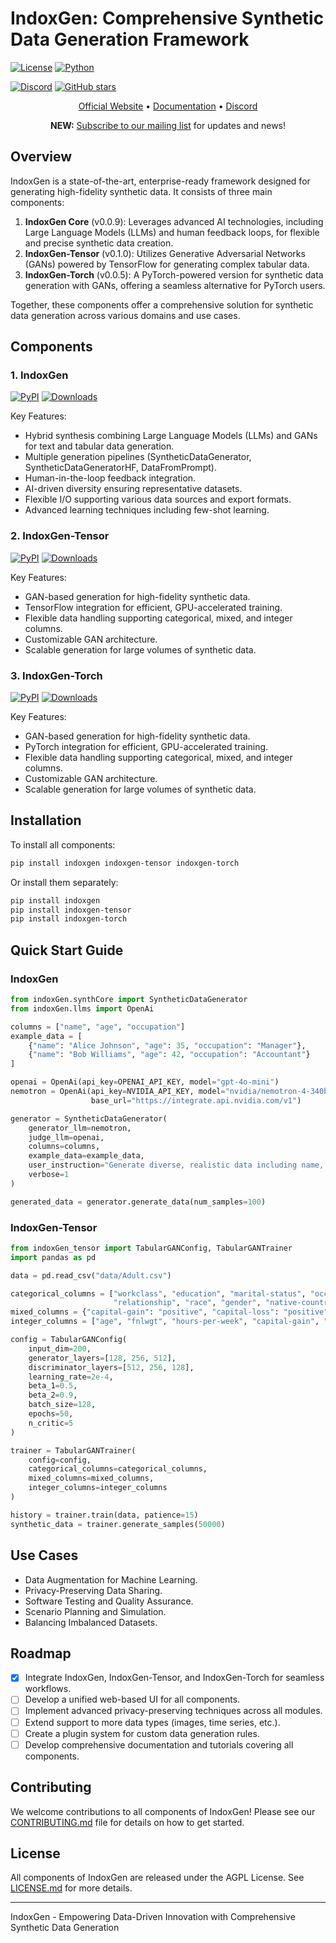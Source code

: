 
# IndoxGen: Comprehensive Synthetic Data Generation Framework

[![License](https://img.shields.io/github/license/osllmai/indoxGen)](https://github.com/osllmai/IndoxGen/tree/master/libs/indoxGen/LICENSE)
[![Python](https://img.shields.io/pypi/pyversions/indoxGen.svg)](https://pypi.org/project/indoxGen/)

[![Discord](https://img.shields.io/discord/1223867382460579961?label=Discord&logo=Discord&style=social)](https://discord.com/invite/ossllmai)
[![GitHub stars](https://img.shields.io/github/stars/osllmai/indoxGen?style=social)](https://github.com/osllmai/indoxGen)

<p align="center">
  <a href="https://osllm.ai">Official Website</a> &bull; <a href="https://docs.osllm.ai/index.html">Documentation</a> &bull; <a href="https://discord.gg/qrCc56ZR">Discord</a>
</p>

<p align="center">
  <b>NEW:</b> <a href="https://docs.google.com/forms/d/1CQXJvxLUqLBSXnjqQmRpOyZqD6nrKubLz2WTcIJ37fU/prefill">Subscribe to our mailing list</a> for updates and news!
</p>

## Overview

IndoxGen is a state-of-the-art, enterprise-ready framework designed for generating high-fidelity synthetic data. It consists of three main components:

1. **IndoxGen Core** (v0.0.9): Leverages advanced AI technologies, including Large Language Models (LLMs) and human feedback loops, for flexible and precise synthetic data creation.
2. **IndoxGen-Tensor** (v0.1.0): Utilizes Generative Adversarial Networks (GANs) powered by TensorFlow for generating complex tabular data.
3. **IndoxGen-Torch** (v0.0.5): A PyTorch-powered version for synthetic data generation with GANs, offering a seamless alternative for PyTorch users.

Together, these components offer a comprehensive solution for synthetic data generation across various domains and use cases.

## Components

### 1. IndoxGen

[![PyPI](https://badge.fury.io/py/indoxGen.svg)](https://pypi.org/project/indoxGen/)
[![Downloads](https://static.pepy.tech/badge/indoxGen)](https://pepy.tech/project/indoxGen)

Key Features:
- Hybrid synthesis combining Large Language Models (LLMs) and GANs for text and tabular data generation.
- Multiple generation pipelines (SyntheticDataGenerator, SyntheticDataGeneratorHF, DataFromPrompt).
- Human-in-the-loop feedback integration.
- AI-driven diversity ensuring representative datasets.
- Flexible I/O supporting various data sources and export formats.
- Advanced learning techniques including few-shot learning.

### 2. IndoxGen-Tensor

[![PyPI](https://badge.fury.io/py/indoxGen-tensor.svg)](https://pypi.org/project/indoxGen-tensor/)
[![Downloads](https://static.pepy.tech/badge/indoxGen-tensor)](https://pepy.tech/project/indoxGen-tensor)

Key Features:
- GAN-based generation for high-fidelity synthetic data.
- TensorFlow integration for efficient, GPU-accelerated training.
- Flexible data handling supporting categorical, mixed, and integer columns.
- Customizable GAN architecture.
- Scalable generation for large volumes of synthetic data.

### 3. IndoxGen-Torch

[![PyPI](https://badge.fury.io/py/indoxGen-torch.svg)](https://pypi.org/project/indoxGen-torch/)
[![Downloads](https://static.pepy.tech/badge/indoxGen-torch)](https://pepy.tech/project/indoxGen-torch)

Key Features:
- GAN-based generation for high-fidelity synthetic data.
- PyTorch integration for efficient, GPU-accelerated training.
- Flexible data handling supporting categorical, mixed, and integer columns.
- Customizable GAN architecture.
- Scalable generation for large volumes of synthetic data.

## Installation

To install all components:

```bash
pip install indoxgen indoxgen-tensor indoxgen-torch
```

Or install them separately:

```bash
pip install indoxgen
pip install indoxgen-tensor
pip install indoxgen-torch
```

## Quick Start Guide

### IndoxGen

```python
from indoxGen.synthCore import SyntheticDataGenerator
from indoxGen.llms import OpenAi

columns = ["name", "age", "occupation"]
example_data = [
    {"name": "Alice Johnson", "age": 35, "occupation": "Manager"},
    {"name": "Bob Williams", "age": 42, "occupation": "Accountant"}
]

openai = OpenAi(api_key=OPENAI_API_KEY, model="gpt-4o-mini")
nemotron = OpenAi(api_key=NVIDIA_API_KEY, model="nvidia/nemotron-4-340b-instruct",
                  base_url="https://integrate.api.nvidia.com/v1")

generator = SyntheticDataGenerator(
    generator_llm=nemotron,
    judge_llm=openai,
    columns=columns,
    example_data=example_data,
    user_instruction="Generate diverse, realistic data including name, age, and occupation. Ensure variability in demographics and professions.",
    verbose=1
)

generated_data = generator.generate_data(num_samples=100)
```

### IndoxGen-Tensor

```python
from indoxGen_tensor import TabularGANConfig, TabularGANTrainer
import pandas as pd

data = pd.read_csv("data/Adult.csv")

categorical_columns = ["workclass", "education", "marital-status", "occupation",
                       "relationship", "race", "gender", "native-country", "income"]
mixed_columns = {"capital-gain": "positive", "capital-loss": "positive"}
integer_columns = ["age", "fnlwgt", "hours-per-week", "capital-gain", "capital-loss"]

config = TabularGANConfig(
    input_dim=200,
    generator_layers=[128, 256, 512],
    discriminator_layers=[512, 256, 128],
    learning_rate=2e-4,
    beta_1=0.5,
    beta_2=0.9,
    batch_size=128,
    epochs=50,
    n_critic=5
)

trainer = TabularGANTrainer(
    config=config,
    categorical_columns=categorical_columns,
    mixed_columns=mixed_columns,
    integer_columns=integer_columns
)

history = trainer.train(data, patience=15)
synthetic_data = trainer.generate_samples(50000)
```

## Use Cases

- Data Augmentation for Machine Learning.
- Privacy-Preserving Data Sharing.
- Software Testing and Quality Assurance.
- Scenario Planning and Simulation.
- Balancing Imbalanced Datasets.

## Roadmap

- [x] Integrate IndoxGen, IndoxGen-Tensor, and IndoxGen-Torch for seamless workflows.
- [ ] Develop a unified web-based UI for all components.
- [ ] Implement advanced privacy-preserving techniques across all modules.
- [ ] Extend support to more data types (images, time series, etc.).
- [ ] Create a plugin system for custom data generation rules.
- [ ] Develop comprehensive documentation and tutorials covering all components.

## Contributing

We welcome contributions to all components of IndoxGen! Please see our [CONTRIBUTING.md](CONTRIBUTING.md) file for details on how to get started.

## License

All components of IndoxGen are released under the AGPL License. See [LICENSE.md](LICENSE.md) for more details.

---

IndoxGen - Empowering Data-Driven Innovation with Comprehensive Synthetic Data Generation
